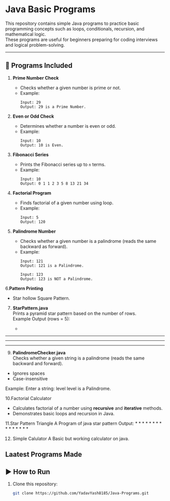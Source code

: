 # Java Basic Programs

This repository contains simple Java programs to practice basic programming concepts such as loops, conditionals, recursion, and mathematical logic.  
These programs are useful for beginners preparing for coding interviews and logical problem-solving.

---

## 📌 Programs Included

1. **Prime Number Check**
   - Checks whether a given number is prime or not.
   - Example:
     ```
     Input: 29
     Output: 29 is a Prime Number.
     ```

2. **Even or Odd Check**
   - Determines whether a number is even or odd.
   - Example:
     ```
     Input: 10
     Output: 10 is Even.
     ```

3. **Fibonacci Series**
   - Prints the Fibonacci series up to `n` terms.
   - Example:
     ```
     Input: 10
     Output: 0 1 1 2 3 5 8 13 21 34
     ```

4. **Factorial Program**
   - Finds factorial of a given number using loop.
   - Example:
     ```
     Input: 5
     Output: 120
     ```
     
5. **Palindrome Number**
   - Checks whether a given number is a palindrome (reads the same backward as forward).
   - Example:
     ```
     Input: 121
     Output: 121 is a Palindrome.

     Input: 123
     Output: 123 is NOT a Palindrome.
6.**Pattern Printing**
   - Star hollow Square Pattern.



7. **StarPattern.java**  
   Prints a pyramid star pattern based on the number of rows.  
   Example Output (rows = 5):  

   *
  ***
 *****
******* 

9. **PalindromeChecker.java**  
Checks whether a given string is a palindrome (reads the same backward and forward).  
- Ignores spaces  
- Case-insensitive  

Example:
Enter a string: level
level is a Palindrome.


10.Factorial Calculator
- Calculates factorial of a number using **recursive** and **iterative** methods.  
- Demonstrates basic loops and recursion in Java.

11.Star Pattern Triangle
   A Program of java star pattern
Output: 
      * 
      * * 
      * * * 
      * * * * 
      * * * * * 

12. Simple Calulator
    A Basic but working calculator on java.

Laatest Programs Made
---

## ▶️ How to Run

1. Clone this repository:
   ```bash
   git clone https://github.com/YadavYash8185/Java-Programs.git
